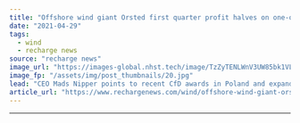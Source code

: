 ```yaml
---
title: "Offshore wind giant Orsted first quarter profit halves on one-offs and lower winds"
date: "2021-04-29"
tags: 
  - wind
  - recharge news
source: "recharge news"
image_url: "https://images-global.nhst.tech/image/TzZyTENLWnV3UW85bk1VLzdnelh3ZW5PNFpKUHc2TWNZMmpuYzdXYjdRcz0=/nhst/binary/1726b71a752da977caf568603076a3f7"
image_fp: "/assets/img/post_thumbnails/20.jpg"
lead: "CEO Mads Nipper points to recent CfD awards in Poland and expanding operations as boosts for future performance"
article_url: "https://www.rechargenews.com/wind/offshore-wind-giant-orsted-first-quarter-profit-halves-on-one-offs-and-lower-winds/2-1-1002606"
---
```


---
